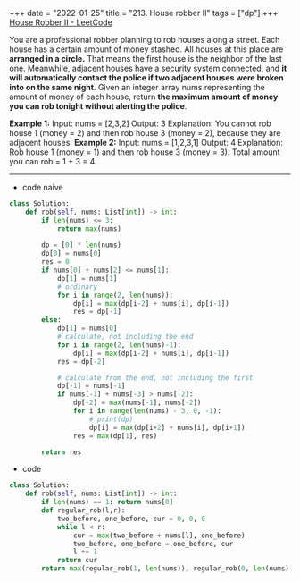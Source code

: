 +++ 
date = "2022-01-25"
title = "213. House robber II"
tags = ["dp"]
+++
[House Robber II - LeetCode](https://leetcode.com/problems/house-robber-ii/)

You are a professional robber planning to rob houses along a street. Each house has a certain amount of money stashed. All houses at this place are **arranged in a circle.** That means the first house is the neighbor of the last one. Meanwhile, adjacent houses have a security system connected, and **it will automatically contact the police if two adjacent houses were broken into on the same night**.
Given an integer array nums representing the amount of money of each house, return __the maximum amount of money you can rob tonight **without alerting the police**__.
 
**Example 1:**
Input: nums = [2,3,2] Output: 3 Explanation: You cannot rob house 1 (money = 2) and then rob house 3 (money = 2), because they are adjacent houses.
**Example 2:**
Input: nums = [1,2,3,1] Output: 4 Explanation: Rob house 1 (money = 1) and then rob house 3 (money = 3). Total amount you can rob = 1 + 3 = 4.

---
- code naive
```py
class Solution:
    def rob(self, nums: List[int]) -> int:
        if len(nums) <= 3:
            return max(nums)
        
        dp = [0] * len(nums)
        dp[0] = nums[0]
        res = 0
        if nums[0] + nums[2] <= nums[1]:
            dp[1] = nums[1]
            # ordinary
            for i in range(2, len(nums)):
                dp[i] = max(dp[i-2] + nums[i], dp[i-1])
                res = dp[-1]
        else:
            dp[1] = nums[0]
            # calculate, not including the end
            for i in range(2, len(nums)-1):
                dp[i] = max(dp[i-2] + nums[i], dp[i-1])
            res = dp[-2]

            # calculate from the end, not including the first
            dp[-1] = nums[-1]
            if nums[-1] + nums[-3] > nums[-2]:
                dp[-2] = max(nums[-1], nums[-2])
                for i in range(len(nums) - 3, 0, -1):
                    # print(dp)
                    dp[i] = max(dp[i+2] + nums[i], dp[i+1])
                res = max(dp[1], res)

        return res

```
- code
```py
class Solution:
    def rob(self, nums: List[int]) -> int:
        if len(nums) == 1: return nums[0]
        def regular_rob(l,r):
            two_before, one_before, cur = 0, 0, 0
            while l < r:
                cur = max(two_before + nums[l], one_before)
                two_before, one_before = one_before, cur
                l += 1
            return cur
        return max(regular_rob(1, len(nums)), regular_rob(0, len(nums)-1))
```
